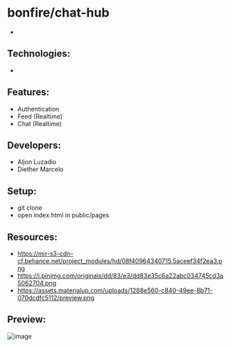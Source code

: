 # bonfire/chat-hub
- 

## Technologies:
- 

## Features:
- Authentication 
- Feed (Realtime)
- Chat (Realtime)

## Developers:
- Aljon Luzadio
- Diether Marcelo

## Setup:
- git clone
- open index.html in public/pages

## Resources:
- https://mir-s3-cdn-cf.behance.net/project_modules/hd/08f40964340715.5aceef34f2ea3.png
- https://i.pinimg.com/originals/dd/83/e3/dd83e35c6a22abc034745cd3a5062704.png
- https://assets.materialup.com/uploads/1288e560-c840-49ee-8b71-070dcdfc5112/preview.png

## Preview:
![image](https://github.com/diethermarcelo/chat-hub-web/assets/57478980/1a1c4e3e-dec1-4fbd-8de9-bdf8a6de3304)

